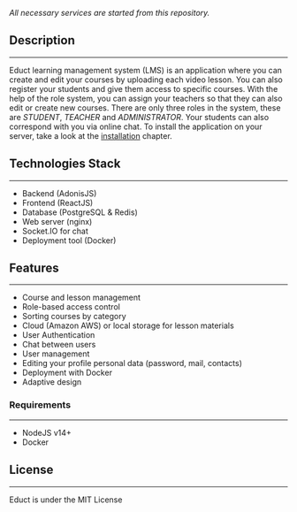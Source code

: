 _All necessary services are started from this repository._

## Description

---

Educt learning management system (LMS) is an application where you can create and edit your courses by uploading each video lesson. You can also register your students and give them access to specific courses. With the help of the role system, you can assign your teachers so that they can also edit or create new courses. There are only three roles in the system, these are _STUDENT_, _TEACHER_ and _ADMINISTRATOR_. Your students can also correspond with you via online chat. To install the application on your server, take a look at the [installation](#Installation) chapter.

## Technologies Stack

---

- Backend (AdonisJS)
- Frontend (ReactJS)
- Database (PostgreSQL & Redis)
- Web server (nginx)
- Socket.IO for chat
- Deployment tool (Docker)

## Features

---

- Сourse and lesson management
- Role-based access control
- Sorting courses by category
- Cloud (Amazon AWS) or local storage for lesson materials
- User Authentication
- Chat between users
- User management
- Editing your profile personal data (password, mail, contacts)
- Deployment with Docker
- Adaptive design

<!-- ## Demo

---

You can see the demo application [here](#). -->

<!-- ## Installation

--- -->

### Requirements

---

- NodeJS v14+
- Docker

## License

---

Educt is under the MIT License
